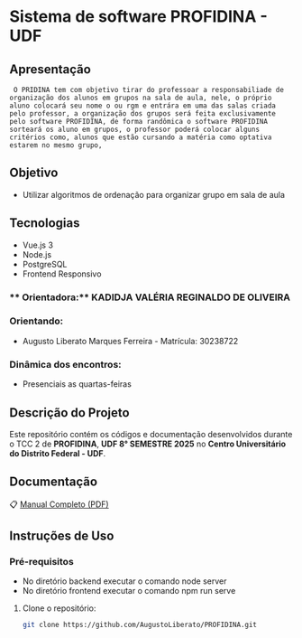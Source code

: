 # Sistema de software PROFIDINA - UDF 

## Apresentação
     O PRIDINA tem com objetivo tirar do professoar a responsabiliade de organização dos alunos em grupos na sala de aula, nele, o próprio aluno colocará seu nome o ou rgm e entrára em uma das salas criada pelo professor, a organização dos grupos será feita exclusivamente pelo software PROFIDINA, de forma randômica o software PROFIDINA sorteará os aluno em grupos, o professor poderá colocar alguns critérios como, alunos que estão cursando a matéria como optativa estarem no mesmo grupo, 

##  Objetivo
- Utilizar algoritmos de ordenação para organizar grupo em sala de aula
  
## Tecnologias 
-  Vue.js 3
-  Node.js
-  PostgreSQL
-  Frontend Responsivo
  
### ** Orientadora:** KADIDJA VALÉRIA REGINALDO DE OLIVEIRA

###  Orientando:
- Augusto Liberato Marques Ferreira - Matrícula: 30238722 

###  Dinâmica dos encontros:
- Presenciais as quartas-feiras

## Descrição do Projeto

Este repositório contém os códigos e documentação desenvolvidos durante o TCC 2 de **PROFIDINA**,  **UDF  8° SEMESTRE 2025** no **Centro Universitário do Distrito Federal - UDF**.

## Documentação 

📋 [Manual Completo (PDF)](./manual-profidina.pdf)

##  Instruções de Uso

### Pré-requisitos
- No diretório backend executar o comando  node server  
- No diretório frontend executar o comando npm run serve  

1. Clone o repositório:
   ```bash
   git clone https://github.com/AugustoLiberato/PROFIDINA.git
   
   ```

